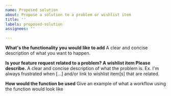 ```yaml
---
name: Proposed solution
about: Propose a solution to a problem or wishlist item
title: ''
labels: proposed-solution
assignees: ''

---
```


**What's the functionality you would like to add**
A clear and concise description of what you want to happen.


**Is your feature request related to a problem? A wishlist item Please describe.**
A clear and concise description of what the problem is. Ex. I'm always frustrated when [...] and/or link to wishlist item[s] that are related.

**How would the function be used**
Give an example of what a workflow using the function would look like
